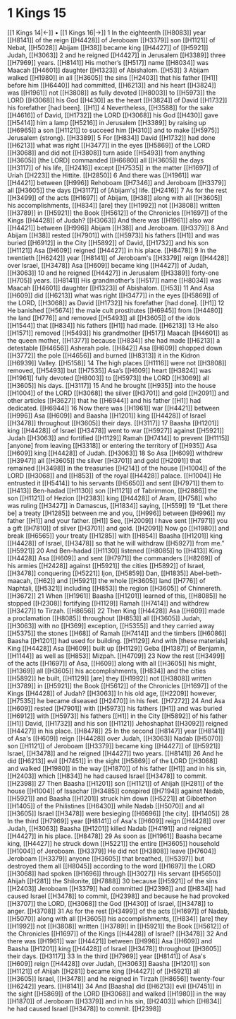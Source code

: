 # 1 Kings 15
[[1 Kings 14|←]] • [[1 Kings 16|→]]
1 In the eighteenth [[H8083]] year [[H8141]] of the reign [[H4428]] of Jeroboam [[H3379]] son [[H1121]] of Nebat, [[H5028]] Abijam [[H38]] became king [[H4427]] of [[H5921]] Judah, [[H3063]] 
2 and he reigned [[H4427]] in Jerusalem [[H3389]] three [[H7969]] years. [[H8141]] His mother’s [[H517]] name [[H8034]] was Maacah [[H4601]] daughter [[H1323]] of Abishalom. [[H53]] 
3 Abijam walked [[H1980]] in all [[H3605]] the sins [[H2403]] that his father [[H1]] before him [[H6440]] had committed, [[H6213]] and his heart [[H3824]] was [[H1961]] not [[H3808]] as fully devoted [[H8003]] to [[H5973]] the LORD [[H3068]] his God [[H430]] as the heart [[H3824]] of David [[H1732]] his forefather [had been]. [[H1]] 
4 Nevertheless, [[H3588]] for the sake [[H4616]] of David, [[H1732]] the LORD [[H3068]] his God [[H430]] gave [[H5414]] him  a lamp [[H5216]] in Jerusalem [[H3389]] by raising up [[H6965]] a son [[H1121]] to succeed him [[H310]] and to make [[H5975]] Jerusalem {strong}. [[H3389]] 
5 For [[H834]] David [[H1732]] had done [[H6213]] what was right [[H3477]] in the eyes [[H5869]] of the LORD [[H3068]] and did not [[H3808]] turn aside [[H5493]] from anything [[H3605]] [the LORD] commanded [[H6680]] all [[H3605]] the days [[H3117]] of his life, [[H2416]] except [[H7535]] in the matter [[H1697]] of Uriah [[H223]] the Hittite. [[H2850]] 
6 And there was [[H1961]] war [[H4421]] between [[H996]] Rehoboam [[H7346]] and Jeroboam [[H3379]] all [[H3605]] the days [[H3117]] of [Abijam's] life. [[H2416]] 
7 As for the rest [[H3499]] of the acts [[H1697]] of Abijam, [[H38]] along with all [[H3605]] his accomplishments, [[H834]] [are] they [[H1992]] not [[H3808]] written [[H3789]] in [[H5921]] the Book [[H5612]] of the Chronicles [[H1697]] of the Kings [[H4428]] of Judah? [[H3063]] And there was [[H1961]] also war [[H4421]] between [[H996]] Abijam [[H38]] and Jeroboam. [[H3379]] 
8 And Abijam [[H38]] rested [[H7901]] with [[H5973]] his fathers [[H1]] and was buried [[H6912]] in the City [[H5892]] of David, [[H1732]] and his son [[H1121]] Asa [[H609]] reigned [[H4427]] in his place. [[H8478]] 
9 In the twentieth [[H6242]] year [[H8141]] of Jeroboam's [[H3379]] reign [[H4428]] over Israel, [[H3478]] Asa [[H609]] became king [[H4427]] of Judah, [[H3063]] 
10 and he reigned [[H4427]] in Jerusalem [[H3389]] forty-one [[H705]] years. [[H8141]] His grandmother’s [[H517]] name [[H8034]] was Maacah [[H4601]] daughter [[H1323]] of Abishalom. [[H53]] 
11 And Asa [[H609]] did [[H6213]] what was right [[H3477]] in the eyes [[H5869]] of the LORD, [[H3068]] as David [[H1732]] his forefather [had done]. [[H1]] 
12 He banished [[H5674]] the male cult prostitutes [[H6945]] from [[H4480]] the land [[H776]] and removed [[H5493]] all [[H3605]] of the idols [[H1544]] that [[H834]] his fathers [[H1]] had made. [[H6213]] 
13 He also [[H1571]] removed [[H5493]] his grandmother [[H517]] Maacah [[H4601]] as the queen mother, [[H1377]] because [[H834]] she had made [[H6213]] a detestable [[H4656]] Asherah pole. [[H842]] Asa [[H609]] chopped down [[H3772]] the pole [[H4656]] and burned [[H8313]] it in the Kidron [[H6939]] Valley. [[H5158]] 
14 The high places [[H1116]] were not [[H3808]] removed, [[H5493]] but [[H7535]] Asa’s [[H609]] heart [[H3824]] was [[H1961]] fully devoted [[H8003]] to [[H5973]] the LORD [[H3069]] all [[H3605]] his days. [[H3117]] 
15 And he brought [[H935]] into the house [[H1004]] of the LORD [[H3068]] the silver [[H3701]] and gold [[H2091]] and other articles [[H3627]] that he [[H6944]] and his father [[H1]] had dedicated. [[H6944]] 
16 Now there was [[H1961]] war [[H4421]] between [[H996]] Asa [[H609]] and Baasha [[H1201]] king [[H4428]] of Israel [[H3478]] throughout [[H3605]] their days. [[H3117]] 
17 Baasha [[H1201]] king [[H4428]] of Israel [[H3478]] went to war [[H5927]] against [[H5921]] Judah [[H3063]] and fortified [[H1129]] Ramah [[H7414]] to prevent [[H1115]] [anyone] from leaving [[H3318]] or entering the territory of [[H935]] Asa [[H609]] king [[H4428]] of Judah. [[H3063]] 
18 So Asa [[H609]] withdrew [[H3947]] all [[H3605]] the silver [[H3701]] and gold [[H2091]] that remained [[H3498]] in the treasuries [[H214]] of the house [[H1004]] of the LORD [[H3068]] and [[H853]] of the royal [[H4428]] palace. [[H1004]] He entrusted it [[H5414]] to his servants [[H5650]] and sent [[H7971]] them to [[H413]] Ben-hadad [[H1130]] son [[H1121]] of Tabrimmon, [[H2886]] the son [[H1121]] of Hezion [[H2383]] king [[H4428]] of Aram, [[H758]] who was ruling [[H3427]] in Damascus, [[H1834]] saying, [[H559]] 
19 “[Let there be] a treaty [[H1285]] between me and you, [[H996]] between [[H996]] my father [[H1]] and your father. [[H1]] See, [[H2009]] I have sent [[H7971]] you a gift [[H7810]] of silver [[H3701]] and gold. [[H2091]] Now go [[H1980]] and break [[H6565]] your treaty [[H1285]] with [[H854]] Baasha [[H1201]] king [[H4428]] of Israel, [[H3478]] so that he will withdraw [[H5927]] from me.” [[H5921]] 
20 And Ben-hadad [[H1130]] listened [[H8085]] to [[H413]] King [[H4428]] Asa [[H609]] and sent [[H7971]] the commanders [[H8269]] of his armies [[H2428]] against [[H5921]] the cities [[H5892]] of Israel, [[H3478]] conquering [[H5221]] Ijon, [[H5859]] Dan, [[H1835]] Abel-beth-maacah, [[H62]] and [[H5921]] the whole [[H3605]] land [[H776]] of Naphtali, [[H5321]] including [[H853]] the region [[H3605]] of Chinnereth. [[H3672]] 
21 When [[H1961]] Baasha [[H1201]] learned of this, [[H8085]] he stopped [[H2308]] fortifying [[H1129]] Ramah [[H7414]] and withdrew [[H3427]] to Tirzah. [[H8656]] 
22 Then King [[H4428]] Asa [[H609]] made a proclamation [[H8085]] throughout [[H853]] all [[H3605]] Judah, [[H3063]] with no [[H369]] exception, [[H5355]] and they carried away [[H5375]] the stones [[H68]] of Ramah [[H7414]] and the timbers [[H6086]] Baasha [[H1201]] had used for building. [[H1129]] And with [these materials]  King [[H4428]] Asa [[H609]] built up [[H1129]] Geba [[H1387]] of Benjamin, [[H1144]] as well as [[H853]] Mizpah. [[H4709]] 
23 Now the rest [[H3499]] of the acts [[H1697]] of Asa, [[H609]] along with all [[H3605]] his might, [[H1369]] all [[H3605]] his accomplishments, [[H834]] and the cities [[H5892]] he built, [[H1129]] [are] they [[H1992]] not [[H3808]] written [[H3789]] in [[H5921]] the Book [[H5612]] of the Chronicles [[H1697]] of the Kings [[H4428]] of Judah? [[H3063]] In his old age, [[H2209]] however, [[H7535]] he became diseased [[H2470]] in his feet. [[H7272]] 
24 And Asa [[H609]] rested [[H7901]] with [[H5973]] his fathers [[H1]] and was buried [[H6912]] with [[H5973]] his fathers [[H1]] in the City [[H5892]] of his father [[H1]] David, [[H1732]] and his son [[H1121]] Jehoshaphat [[H3092]] reigned [[H4427]] in his place. [[H8478]] 
25 In the second [[H8147]] year [[H8141]] of Asa's [[H609]] reign [[H4428]] over Judah, [[H3063]] Nadab [[H5070]] son [[H1121]] of Jeroboam [[H3379]] became king [[H4427]] of [[H5921]] Israel, [[H3478]] and he reigned [[H4427]] two years. [[H8141]] 
26 And he did [[H6213]] evil [[H7451]] in the sight [[H5869]] of the LORD [[H3068]] and walked [[H1980]] in the way [[H1870]] of his father [[H1]] and in his sin, [[H2403]] which [[H834]] he had caused Israel [[H3478]] to commit. [[H2398]] 
27 Then Baasha [[H1201]] son [[H1121]] of Ahijah [[H281]] of the house [[H1004]] of Issachar [[H3485]] conspired [[H7194]] against Nadab, [[H5921]] and Baasha [[H1201]] struck him down [[H5221]] at Gibbethon [[H1405]] of the Philistines [[H6430]] while Nadab [[H5070]] and all [[H3605]] Israel [[H3478]] were besieging [[H6696]] [the city]. [[H1405]] 
28 In the third [[H7969]] year [[H8141]] of Asa's [[H609]] reign [[H4428]] over Judah, [[H3063]] Baasha [[H1201]] killed Nadab [[H4191]] and reigned [[H4427]] in his place. [[H8478]] 
29 As soon as [[H1961]] Baasha became king, [[H4427]] he struck down [[H5221]] the entire [[H3605]] household [[H1004]] of Jeroboam. [[H3379]] He did not [[H3808]] leave [[H7604]] Jeroboam [[H3379]] anyone [[H3605]] that breathed, [[H5397]] but destroyed them all [[H8045]] according to the word [[H1697]] the LORD [[H3068]] had spoken [[H1696]] through [[H3027]] His servant [[H5650]] Ahijah [[H281]] the Shilonite, [[H7888]] 
30 because [[H5921]] of the sins [[H2403]] Jeroboam [[H3379]] had committed [[H2398]] and [[H834]] had caused Israel [[H3478]] to commit, [[H2398]] and because he had provoked [[H3707]] the LORD, [[H3068]] the God [[H430]] of Israel, [[H3478]] to anger. [[H3708]] 
31 As for the rest [[H3499]] of the acts [[H1697]] of Nadab, [[H5070]] along with all [[H3605]] his accomplishments, [[H834]] [are] they [[H1992]] not [[H3808]] written [[H3789]] in [[H5921]] the Book [[H5612]] of the Chronicles [[H1697]] of the Kings [[H4428]] of Israel? [[H3478]] 
32 And there was [[H1961]] war [[H4421]] between [[H996]] Asa [[H609]] and Baasha [[H1201]] king [[H4428]] of Israel [[H3478]] throughout [[H3605]] their days. [[H3117]] 
33 In the third [[H7969]] year [[H8141]] of Asa's [[H609]] reign [[H4428]] over Judah, [[H3063]] Baasha [[H1201]] son [[H1121]] of Ahijah [[H281]] became king [[H4427]] of [[H5921]] all [[H3605]] Israel, [[H3478]] and he reigned in Tirzah [[H8656]] twenty-four [[H6242]] years. [[H8141]] 
34 And [Baasha] did [[H6213]] evil [[H7451]] in the sight [[H5869]] of the LORD [[H3068]] and walked [[H1980]] in the way [[H1870]] of Jeroboam [[H3379]] and in his sin, [[H2403]] which [[H834]] he had caused Israel [[H3478]] to commit. [[H2398]] 
